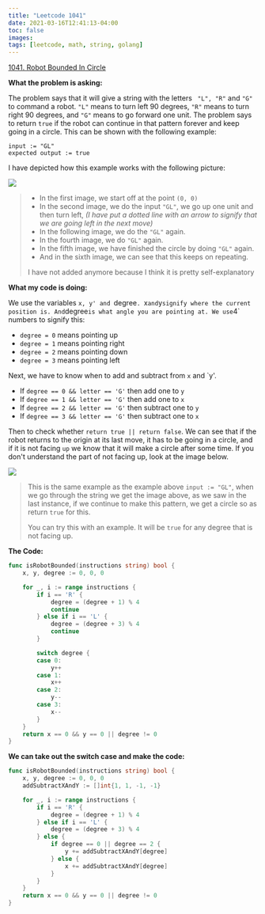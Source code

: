 ```yaml
---
title: "Leetcode 1041"
date: 2021-03-16T12:41:13-04:00
toc: false
images:
tags: [leetcode, math, string, golang]
---
```


[1041. Robot Bounded In Circle](https://leetcode.com/problems/robot-bounded-in-circle/)

**What the problem is asking:**

The problem says that it will give a string with the letters ` "L", "R"` and `"G"` to command a robot. `"L"` means to turn left 90 degrees, `"R"` means to turn right 90 degrees, and `"G"` means to go forward one unit. The problem says to return `true` if the robot can continue in that pattern forever and keep going in a circle. This can be shown with the following example:

```
input := "GL"
expected output := true
```

I have depicted how this example works with the following picture:

![](https://i.imgur.com/qZFauur.jpg)


> * In the first image, we start off at the point `(0, 0)`
> * In the second image, we do the input `"GL"`, we go up one unit and then turn left, *(I have put a dotted line with an arrow to signify that we are going left in the next move)*
> * In the following image, we do the `"GL"` again.
> * In the fourth image, we do `"GL"` again.
> * In the fifth image, we have finished the circle by doing `"GL"` again.
> * And in the sixth image, we can see that this keeps on repeating.
>
> I have not added anymore because I think it is pretty self-explanatory

**What my code is doing:**

We use the variables `x, y' and `degree`. `x` and `y` signify where the current position is. And `degree` is what angle you are pointing at. We use `4` numbers to signify this:

* `degree = 0` means pointing up
* `degree = 1` means pointing right
* `degree = 2` means pointing down
* `degree = 3` means pointing left

Next, we have to know when to add and subtract from `x` and `y'.

* If `degree == 0 && letter == 'G'` then add one to `y`
* If `degree == 1 && letter == 'G'` then add one to `x`
* If `degree == 2 && letter == 'G'` then subtract one to `y`
* If `degree == 3 && letter == 'G'` then subtract one to `x`

Then to check whether `return true || return false`. We can see that if the robot returns to the origin at its last move, it has to be going in a circle, and if it is not facing `up` we know that it will make a circle after some time. If you don't understand the part of not facing up, look at the image below.

![](https://i.imgur.com/jpzxNOG.jpg)

> This is the same example as the example above `input := "GL"`, when we go through the string we get the image above, as we saw in the last instance, if we continue to make this pattern, we get a circle so as return `true` for this.
>
> You can try this with an example. It will be `true` for any degree that is not facing up.


**The Code:**

``` go
func isRobotBounded(instructions string) bool {
    x, y, degree := 0, 0, 0

    for _, i := range instructions {
        if i == 'R' {
            degree = (degree + 1) % 4
            continue
        } else if i == 'L' {
            degree = (degree + 3) % 4
            continue
        } 

        switch degree {
        case 0:
            y++
        case 1:
            x++
        case 2:
            y--
        case 3:
            x--
        }
    }
    return x == 0 && y == 0 || degree != 0
}
```

**We can take out the switch case and make the code:**

``` go
func isRobotBounded(instructions string) bool {
    x, y, degree := 0, 0, 0
    addSubtractXAndY := []int{1, 1, -1, -1}

    for _, i := range instructions {
        if i == 'R' {
            degree = (degree + 1) % 4
        } else if i == 'L' {
            degree = (degree + 3) % 4
        } else {
            if degree == 0 || degree == 2 {
                y += addSubtractXAndY[degree]
            } else {
                x += addSubtractXAndY[degree]
            }
        }
    }
    return x == 0 && y == 0 || degree != 0
}
```